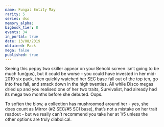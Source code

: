 ```yaml
---
name: Fungal Entity May
rarity: 5
series: dsc
memory_alpha:
bigbook_tier: 8
events: 34
in_portal: true
date: 13/08/2019
obtained: Pack
mega: false
published: true
---
```


Seeing this peppy two skiller appear on your Behold screen isn’t going to be much fun(gus), but it could be worse - you could have invested in her mid-2019 six pack, then quickly watched her SEC base fall out of the top ten, go into free fall, and smack down in the high twenties. All while Disco megas dried up and you realised one of her two traits, Survivalist, had already had its mega two months before she debuted. Oops.

To soften the blow, a collection has mushroomed around her - yes, she does count as Mirror (#2 SEC/#5 SCI base), that’s not a mistake on her trait readout - but we really can’t recommend you take her at 1/5 unless the other options are truly diabolical.
